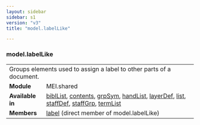 ```yaml
---
layout: sidebar
sidebar: s1
version: "v3"
title: "model.labelLike"

---
```


<div class="classSpec model">
   <h3 id="model.labelLike">model.labelLike</h3>
   <table class="wovenodd">
      <tr>
         <td colspan="2" class="wovenodd-col2">Groups elements used to assign a label to other parts of a document.</td>
      </tr>
      <tr>
         <td class="wovenodd-col1">
            <strong>Module</strong>
         </td>
         <td class="wovenodd-col2">MEI.shared</td>
      </tr>
      <tr>
         <td class="wovenodd-col1">
            <strong>Available in</strong>
         </td>
         <td class="wovenodd-col2">
            <div class="parent">
               <div>
                  <a class="link_odd_elementSpec" href="/{{ page.version }}/elements/biblList.html">biblList</a>, 
                  <a class="link_odd_elementSpec" href="/{{ page.version }}/elements/contents.html">contents</a>, 
                  <a class="link_odd_elementSpec" href="/{{ page.version }}/elements/grpSym.html">grpSym</a>, 
                  <a class="link_odd_elementSpec" href="/{{ page.version }}/elements/handList.html">handList</a>, 
                  <a class="link_odd_elementSpec" href="/{{ page.version }}/elements/layerDef.html">layerDef</a>, 
                  <a class="link_odd_elementSpec" href="/{{ page.version }}/elements/list.html">list</a>, 
                  <a class="link_odd_elementSpec" href="/{{ page.version }}/elements/staffDef.html">staffDef</a>, 
                  <a class="link_odd_elementSpec" href="/{{ page.version }}/elements/staffGrp.html">staffGrp</a>, 
                  <a class="link_odd_elementSpec" href="/{{ page.version }}/elements/termList.html">termList</a>
               </div>
            </div>
         </td>
      </tr>
      <tr>
         <td class="wovenodd-col1">
            <strong>Members</strong>
         </td>
         <td class="wovenodd-col2">
            <div class="parent">
               <div>
                  <a class="link_odd_elementSpec" href="/{{ page.version }}/elements/label.html">label</a> (direct member of model.labelLike)
               </div>
            </div>
         </td>
      </tr>
   </table>
</div>